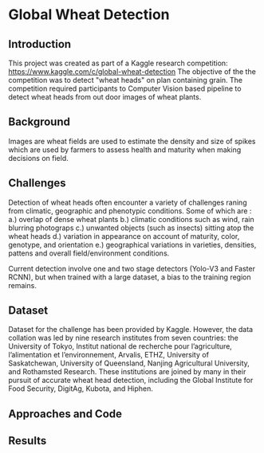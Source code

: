 # Global Wheat Detection
## Introduction
This project was created as part of a Kaggle research competition: https://www.kaggle.com/c/global-wheat-detection
The objective of the the competition was to detect "wheat heads" on plan containing grain.
The competition required participants to Computer Vision based pipeline to detect wheat heads from out door images of wheat plants.

## Background
Images are wheat fields are used to estimate the density and size of spikes which are used by farmers to assess health and maturity when making decisions on field. 

## Challenges
Detection of wheat heads often encounter a variety of challenges raning from climatic, geographic and phenotypic conditions. Some of which are :
a.) overlap of dense wheat plants
b.) climatic conditions such as wind, rain blurring photograps
c.) unwanted objects (such as insects) sitting atop the wheat heads
d.) variation in appearance on account of maturity, color, genotype, and orientation
e.) geographical variations in varieties, densities, pattens and overall field/environment conditions.

Current detection involve one and two stage detectors (Yolo-V3 and Faster RCNN), but when trained with a large dataset, a bias to the training region remains.

## Dataset
Dataset for the challenge has been provided by Kaggle. However, the data collation was led by nine research institutes from seven countries: the University of Tokyo, Institut national de recherche pour l’agriculture, l’alimentation et l’environnement, Arvalis, ETHZ, University of Saskatchewan, University of Queensland, Nanjing Agricultural University, and Rothamsted Research. These institutions are joined by many in their pursuit of accurate wheat head detection, including the Global Institute for Food Security, DigitAg, Kubota, and Hiphen.

## Approaches and Code



## Results
